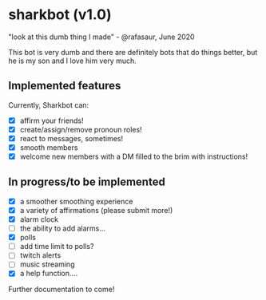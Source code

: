 # sharkbot (v1.0)
"look at this dumb thing I made" - @rafasaur, June 2020

This bot is very dumb and there are definitely bots that do things better, but he is my son and I love him very much.

## Implemented features
Currently, Sharkbot can:
- [x] affirm your friends!
- [x] create/assign/remove pronoun roles!
- [x] react to messages, sometimes!
- [x] smooth members
- [x] welcome new members with a DM filled to the brim with instructions!

## In progress/to be implemented
- [x] a smoother smoothing experience
- [x] a variety of affirmations (please submit more!)
- [x] alarm clock
- [ ] the ability to add alarms...
- [x] polls
- [ ] add time limit to polls?
- [ ] twitch alerts
- [ ] music streaming
- [x] a help function....

Further documentation to come!
